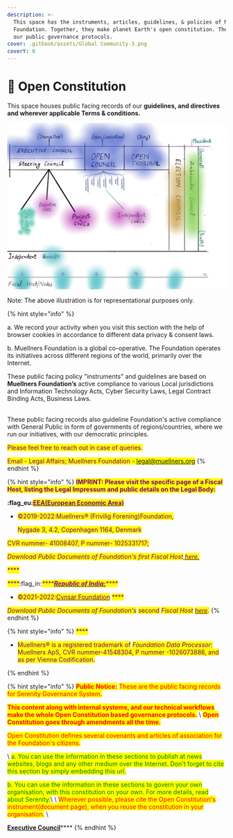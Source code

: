```yaml
---
description: >-
  This space has the instruments, articles, guidelines, & policies of Muellners
  Foundation. Together, they make planet Earth's open constitution. These are
  our public governance protocols.
cover: .gitbook/assets/Global Community-3.png
coverY: 0
---
```


# 🎵 Open Constitution

This space houses public facing records of our **guidelines, and directives and wherever applicable Terms & conditions.**



![An illustration of Councils & different bodies of Open Constitution](.gitbook/assets/CA0812BA-404F-4DC6-9A19-52484F85D65C.jpeg)

Note: The above illustration is for representational purposes only.&#x20;



{% hint style="info" %}


a. We record your activity when you visit this section with the help of browser cookies in accordance to different data privacy & consent laws.

b. Muellners Foundation is a global co-operative. The Foundation operates its initiatives across different regions of the world, primarily over the Internet.

These public facing policy "instruments" and guidelines are based on **Muellners Foundation’s** active compliance to various Local jurisdictions and Information Technology Acts, Cyber Security Laws, Legal Contract Binding Acts, Business Laws.&#x20;

\
These public facing records also guideline Foundation's active compliance with General Public in form of governments of regions/countries, where we run our initiatives, with our democratic principles.

<mark style="color:purple;">Please feel free to reach out in case of queries.</mark>&#x20;

<mark style="color:purple;">Email - Legal Affairs; Muellners Foundation - legal@muellners.org</mark>
{% endhint %}

{% hint style="info" %}
<mark style="color:purple;">**IMPRINT: Please visit the specific page of a Fiscal Host, listing the Legal Impressum and public details on the Legal Body:**</mark>

<mark style="color:purple;">****</mark>:flag\_eu:<mark style="color:purple;">****</mark>[<mark style="color:purple;">**EEA(European Economic Area)**</mark> ](fiscal-hosts/european-economic-area.md)

*   <mark style="color:purple;">©2019-2022:Muellners® (Frivilig Forening)Foundation,</mark>&#x20;

    <mark style="color:purple;">Nygade 3, 4.2, Copenhagen 1164, Denmark</mark>&#x20;

<mark style="color:purple;">CVR nummer- 41008407, P nummer- 1025331717;</mark>

_<mark style="color:purple;">Download Public Documents of Foundation's first Fiscal Host</mark>_[ _<mark style="color:purple;">here.</mark>_](fiscal-hosts/european-economic-area.md)_<mark style="color:purple;"></mark>_

<mark style="color:purple;">****</mark>

_<mark style="color:purple;">****</mark>_:flag\_in:_<mark style="color:purple;">****</mark>_[_<mark style="color:purple;">**Republic of India:**</mark>_](fiscal-hosts/republic-of-india.md)_<mark style="color:purple;">****</mark>_

* <mark style="color:purple;">©2021-2022:</mark>[<mark style="color:purple;">Cynsar Foundation</mark>](fiscal-hosts/republic-of-india.md) <mark style="color:purple;">****</mark>&#x20;

_<mark style="color:purple;">Download Public Documents of Foundation's</mark>_ <mark style="color:purple;"></mark><mark style="color:purple;">second</mark> <mark style="color:purple;"></mark>_<mark style="color:purple;">Fiscal Host</mark>_ [_<mark style="color:purple;">here</mark>_](fiscal-hosts/republic-of-india.md)_<mark style="color:purple;">.</mark>_
{% endhint %}



{% hint style="info" %}
<mark style="color:purple;">****</mark>

* <mark style="color:purple;">Muellners® is a registered trademark of</mark> <mark style="color:purple;"></mark>_<mark style="color:purple;">Foundation Data Processor:</mark>_ <mark style="color:purple;"></mark><mark style="color:purple;">Muellners ApS, CVR nummer-41548304, P nummer -1026073886, and as per Vienna Codification.</mark>

_<mark style="color:purple;"></mark>_
{% endhint %}



{% hint style="info" %}
<mark style="color:red;">**Public Notice:**</mark> <mark style="color:red;"></mark><mark style="color:red;">These are the public facing records for Serenity Governance System.</mark>&#x20;

<mark style="color:red;">**This content along with internal systems, and our technical workflows make the whole Open Constitution based governance protocols.**</mark> \ <mark style="color:red;">**Open Constitution goes through amendments all the time.**</mark>&#x20;

<mark style="color:red;">Open Constitution defines several covenants and articles of association for the Foundation's citizens.</mark>

<mark style="color:red;"></mark>\ <mark style="color:red;"></mark><mark style="color:green;">a. You can use the information in these sections to publish at news websites, blogs and any other medium over the Internet. Don't forget to cite this section by simply embedding this url.</mark>

<mark style="color:green;">b. You can use the information in these sections to govern your own organisation, with this constitution on your own. For more details, read about Serenity.</mark>\ <mark style="color:green;"></mark>\ <mark style="color:green;"></mark><mark style="color:red;">Wherever possible, please cite the Open Constitution's instrument(document page), when you reuse the constitution in your organisation.</mark> \ <mark style="color:red;"></mark>

[**Executive Council**](foundation/executive-council.md)****
{% endhint %}

